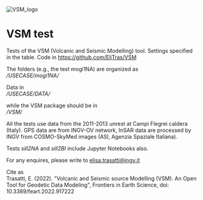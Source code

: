 ![VSM_logo](https://user-images.githubusercontent.com/66011901/162217871-91e817da-0854-4183-b294-13debbea9c85.gif)

# VSM test
Tests of the VSM (Volcanic and Seismic Modelling) tool. Settings specified in the table. Code in https://github.com/EliTras/VSM

The folders (e.g., the test mogi1NA) are organized as \
_<path>/USECASE/mogi1NA/_
  
Data in \
_<path>/USECASE/DATA/_

while the VSM package should be in \
_<path>/VSM/_

All the tests use data from the 2011-2013 unrest at Campi Flegrei caldera (Italy). GPS data are from INGV-OV network, InSAR data are processed by INGV from COSMO-SkyMed images (ASI, Agenzia Spaziale Italiana).

  Tests _sill2NA_ and _sill2BI_ include Jupyter Notebooks also.

  For any enquires, please write to elisa.trasatti@ingv.it

Cite as \
Trasatti, E. (2022). "Volcanic and Seismic source Modelling (VSM). An Open Tool for Geodetic Data Modeling", Frontiers in Earth Science, doi: 10.3389/feart.2022.917222
